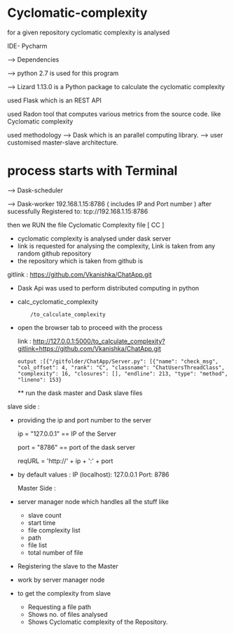 # Cyclomatic-complexity

for a given repository cyclomatic complexity is analysed 

IDE-  Pycharm

--> Dependencies

--> python 2.7 is used for this program

--> Lizard 1.13.0 is a Python package to calculate the cyclomatic complexity

used Flask which is an REST API

used Radon tool that computes various metrics from the source code.
like Cyclomatic complexity

used methodology
--> Dask which is an parallel computing library.
--> user customised master-slave architecture.

# process starts with Terminal

--> Dask-scheduler 

--> Dask-worker 192.168.1.15:8786 ( includes IP and Port number )
after sucessfully Registered to:    tcp://192.168.1.15:8786

then we RUN the file Cyclomatic Complexity file [ CC ]

* cyclomatic complexity is analysed under dask server
* link is requested for analysing the complexity, Link is taken from any random github repository
* the repository which is taken from github is 

gitlink : https://github.com/Vkanishka/ChatApp.git

* Dask Api was used to perform distributed computing in python
* calc_cyclomatic_complexity

          /to_calculate_complexity
 
 
* open the browser tab to proceed with the process

     link : http://127.0.0.1:5000/to_calculate_complexity?gitlink=https://github.com/Vkanishka/ChatApp.git

      output :[{"/gitfolder/ChatApp/Server.py": [{"name": "check_msg", "col_offset": 4, "rank": "C", "classname": "ChatUsersThreadClass", "complexity": 16, "closures": [], "endline": 213, "type": "method", "lineno": 153}
      
      
  ** run the dask master and Dask slave files
    
slave side :
* providing the ip and port number to the server
   
    ip = "127.0.0.1"      == IP of the Server
    
    port = "8786"         == port of the dask server
    
    reqURL = 'http://' + ip + ':' + port 
 
* by default values : IP (localhost): 127.0.0.1
                      Port: 8786
                      
    
  Master Side :
* server manager node which handles all the stuff like 
  - slave count
  - start time
  - file complexity list
  - path
  - file list
  - total number of file

* Registering the slave to the Master
* work by server manager node
* to get the complexity from slave
    * Requesting a file path
    * Shows no. of files analysed 
    * Shows Cyclomatic complexity of the Repository.
    
